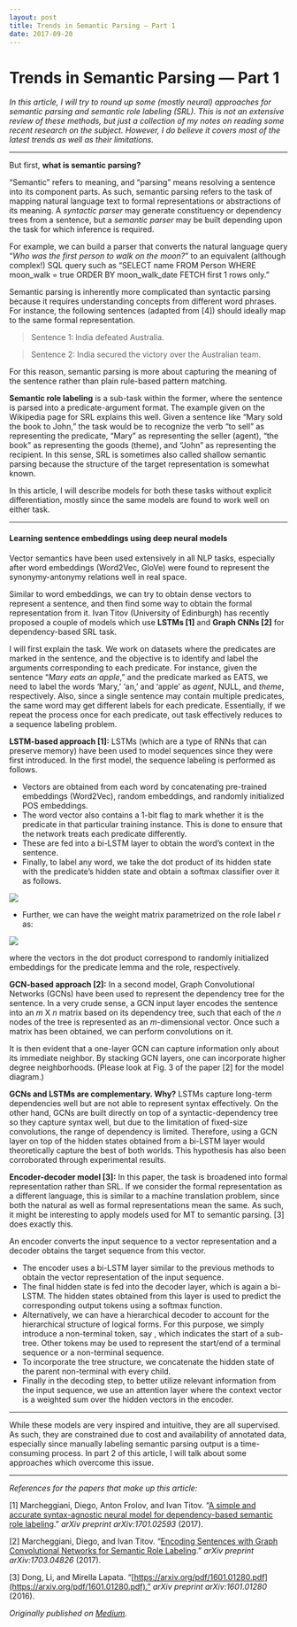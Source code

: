 ```yaml
---
layout: post
title: Trends in Semantic Parsing — Part 1
date: 2017-09-20
---
```


# Trends in Semantic Parsing — Part 1

*In this article, I will try to round up some (mostly neural) approaches for
semantic parsing and semantic role labeling (SRL). This is not an extensive
review of these methods, but just a collection of my notes on reading some
recent research on the subject. However, I do believe it covers most of the
latest trends as well as their limitations.*
<!--excerpt-->
*****

But first, **what is semantic parsing?**

“Semantic” refers to meaning, and “parsing” means resolving a sentence into its
component parts. As such, semantic parsing refers to the task of mapping natural
language text to formal representations or abstractions of its meaning. A
*syntactic parser* may generate constituency or dependency trees from a
sentence, but a *semantic parser* may be built depending upon the task for which
inference is required.

For example, we can build a parser that converts the natural language query
“*Who was the first person to walk on the moon?*” to an equivalent (although
complex!) SQL query such as “SELECT name FROM Person WHERE moon\_walk = true
ORDER BY moon\_walk\_date FETCH first 1 rows only.”

Semantic parsing is inherently more complicated than syntactic parsing because
it requires understanding concepts from different word phrases. For instance,
the following sentences (adapted from [4]) should ideally map to the same formal
representation.

> Sentence 1: India defeated Australia.

> Sentence 2: India secured the victory over the Australian team.

For this reason, semantic parsing is more about capturing the meaning of the
sentence rather than plain rule-based pattern matching.

**Semantic role labeling** is a sub-task within the former, where the sentence
is parsed into a predicate-argument format. The example given on the Wikipedia
page for SRL explains this well. Given a sentence like “Mary sold the book to
John,” the task would be to recognize the verb “to sell” as representing the
predicate, “Mary” as representing the seller (agent), “the book” as representing
the goods (theme), and “John” as representing the recipient. In this sense, SRL
is sometimes also called shallow semantic parsing because the structure of the
target representation is somewhat known.

In this article, I will describe models for both these tasks without explicit
differentiation, mostly since the same models are found to work well on either
task.

*****

#### Learning sentence embeddings using deep neural models

Vector semantics have been used extensively in all NLP tasks, especially after
word embeddings (Word2Vec, GloVe) were found to represent the synonymy-antonymy
relations well in real space.

Similar to word embeddings, we can try to obtain dense vectors to represent a
sentence, and then find some way to obtain the formal representation from it.
Ivan Titov (University of Edinburgh) has recently proposed a couple of models
which use **LSTMs [1]** and **Graph CNNs [2]** for dependency-based SRL
task.

I will first explain the task. We work on datasets where the predicates are
marked in the sentence, and the objective is to identify and label the arguments
corresponding to each predicate. For instance, given the sentence “*Mary eats an
apple*,” and the predicate marked as EATS, we need to label the words ‘Mary,’
‘an,’ and ‘apple’ as *agent*, NULL, and *theme*, respectively. Also, since a
single sentence may contain multiple predicates, the same word may get different
labels for each predicate. Essentially, if we repeat the process once for each
predicate, out task effectively reduces to a sequence labeling problem.

**LSTM-based approach [1]:** LSTMs (which are a type of RNNs that can preserve
memory) have been used to model sequences since they were first introduced. In
the first model, the sequence labeling is performed as follows.

* Vectors are obtained from each word by concatenating pre-trained embeddings
(Word2Vec), random embeddings, and randomly initialized POS embeddings.
* The word vector also contains a 1-bit flag to mark whether it is the predicate
in that particular training instance. This is done to ensure that the network
treats each predicate differently.
* These are fed into a bi-LSTM layer to obtain the word’s context in the sentence.
* Finally, to label any word, we take the dot product of its hidden state with
the predicate’s hidden state and obtain a softmax classifier over it as follows.

![](https://cdn-images-1.medium.com/max/800/0*AYL2IBRi2_FCWQ1v.)

* Further, we can have the weight matrix parametrized on the role label *r* as:

![](https://cdn-images-1.medium.com/max/800/0*NupCESphqAtbLiwW.)

where the vectors in the dot product correspond to randomly initialized
embeddings for the predicate lemma and the role, respectively.

**GCN-based approach [2]:** In a second model, Graph Convolutional Networks
(GCNs) have been used to represent the dependency tree for the sentence. In a
very crude sense, a GCN input layer encodes the sentence into an *m* X *n* matrix
based on its dependency tree, such that each of the *n* nodes of the tree is
represented as an *m*-dimensional vector. Once such a matrix has been obtained,
we can perform convolutions on it.

It is then evident that a one-layer GCN can capture information only about its
immediate neighbor. By stacking GCN layers, one can incorporate higher degree
neighborhoods. (Please look at Fig. 3 of the paper [2] for the model diagram.)

**GCNs and LSTMs are complementary. Why?** LSTMs capture long-term
dependencies well but are not able to represent syntax effectively. On the other
hand, GCNs are built directly on top of a syntactic-dependency tree so they
capture syntax well, but due to the limitation of fixed-size convolutions, the
range of dependency is limited. Therefore, using a GCN layer on top of the
hidden states obtained from a bi-LSTM layer would theoretically capture the best
of both worlds. This hypothesis has also been corroborated through experimental
results.

**Encoder-decoder model [3]:** In this paper, the task is broadened into formal
representation rather than SRL. If we consider the formal representation as a
different language, this is similar to a machine translation problem, since both
the natural as well as formal representations mean the same. As such, it might
be interesting to apply models used for MT to semantic parsing. [3] does exactly
this.

An encoder converts the input sequence to a vector representation and a decoder
obtains the target sequence from this vector.

* The encoder uses a bi-LSTM layer similar to the previous methods to obtain the
vector representation of the input sequence.
* The final hidden state is fed into the decoder layer, which is again a bi-LSTM.
The hidden states obtained from this layer is used to predict the corresponding
output tokens using a softmax function.
* Alternatively, we can have a hierarchical decoder to account for the
hierarchical structure of logical forms. For this purpose, we simply introduce a
non-terminal token, say <n>, which indicates the start of a sub-tree. Other
tokens may be used to represent the start/end of a terminal sequence or a
non-terminal sequence.
* To incorporate the tree structure, we concatenate the hidden state of the parent
non-terminal with every child.
* Finally in the decoding step, to better utilize relevant information from the
input sequence, we use an attention layer where the context vector is a weighted
sum over the hidden vectors in the encoder.

*****

While these models are very inspired and intuitive, they are all supervised. As
such, they are constrained due to cost and availability of annotated data,
especially since manually labeling semantic parsing output is a time-consuming
process. In part 2 of this article, I will talk about some approaches which
overcome this issue.

*****

*References for the papers that make up this article:*

[1] Marcheggiani, Diego, Anton Frolov, and Ivan Titov. “[A simple and accurate
syntax-agnostic neural model for dependency-based semantic role
labeling](https://arxiv.org/pdf/1701.02593.pdf).” *arXiv preprint
arXiv:1701.02593* (2017).

[2] Marcheggiani, Diego, and Ivan Titov. “[Encoding Sentences with Graph
Convolutional Networks for Semantic Role
Labeling](https://arxiv.org/pdf/1703.04826.pdf).” *arXiv preprint
arXiv:1703.04826* (2017).

[3] Dong, Li, and Mirella Lapata.
“[https://arxiv.org/pdf/1601.01280.pdf](https://arxiv.org/pdf/1601.01280.pdf).”
*arXiv preprint arXiv:1601.01280* (2016).

*Originally published on [Medium](https://medium.com/explorations-in-language-and-learning/trends-in-semantic-parsing-part-1-ba11888523cb).*

